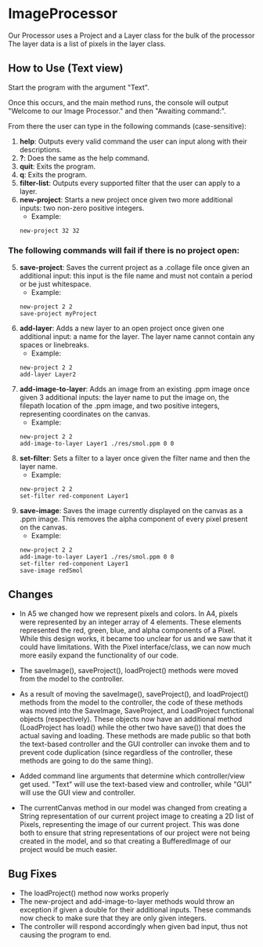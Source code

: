 # ImageProcessor

Our Processor uses a Project and a Layer class for the bulk of the processor
The layer data is a list of pixels in the layer class.

## How to Use (Text view)

Start the program with the argument "Text".

Once this occurs, and the main method runs, the console will output 
"Welcome to our Image Processor." and then "Awaiting command:".

From there the user can type in the following commands (case-sensitive):

1. **help**: Outputs every valid command the user can input along with their descriptions.
2. **?**: Does the same as the help command.
3. **quit**: Exits the program.
4. **q**: Exits the program.
3. **filter-list**: Outputs every supported filter that the user can apply to a layer.
4. **new-project**: Starts a new project once given two more additional inputs: 
   two non-zero positive integers.
   * Example:
   ``` 
   new-project 32 32
   ```

### The following commands will fail if there is no project open:

5. **save-project**: Saves the current project as a .collage file once given an additional input:
   this input is the file name and must not contain a period or be just whitespace. 
   * Example:
   ``` 
   new-project 2 2 
   save-project myProject
   ```
6. **add-layer**: Adds a new layer to an open project once given one additional input:
   a name for the layer. The layer name cannot contain any spaces or linebreaks.
   * Example:
   ``` 
   new-project 2 2 
   add-layer Layer2
   ```
7. **add-image-to-layer**: Adds an image from an existing .ppm image once given 3 additional inputs:
   the layer name to put the image on, the filepath location of the .ppm image, and two positive
   integers, representing coordinates on the canvas.
   * Example:
   ``` 
   new-project 2 2 
   add-image-to-layer Layer1 ./res/smol.ppm 0 0
   ```
8. **set-filter**: Sets a filter to a layer once given the filter name and then the layer name.
   * Example:
   ``` 
   new-project 2 2 
   set-filter red-component Layer1
   ```
9. **save-image**: Saves the image currently displayed on the canvas as a .ppm image. This removes
   the alpha component of every pixel present on the canvas.
   * Example:
   ``` 
   new-project 2 2 
   add-image-to-layer Layer1 ./res/smol.ppm 0 0
   set-filter red-component Layer1
   save-image redSmol
   ```

## Changes

* In A5 we changed how we represent pixels and colors. In A4, pixels were represented by an
integer array of 4 elements. These elements represented the red, green, blue, and alpha
components of a Pixel. While this design works, it became too unclear for us and we saw that
it could have limitations. With the Pixel interface/class, we can now much more easily
expand the functionality of our code.

* The saveImage(), saveProject(), loadProject() methods were moved from the model to the controller.

* As a result of moving the saveImage(), saveProject(), and loadProject() methods from the model
  to the controller, the code of these methods was moved into the SaveImage, SaveProject, and
  LoadProject functional objects (respectively). These objects now have an additional method
  (LoadProject has load() while the other two have save()) that does the actual saving
  and loading. These methods are made public so that both the text-based controller and the
  GUI controller can invoke them and to prevent code duplication (since regardless of the
  controller, these methods are going to do the same thing).

* Added command line arguments that determine which controller/view get used. 
  "Text" will use the text-based view and controller, while "GUI" will use the GUI view 
  and controller. 

* The currentCanvas method in our model was changed from creating a String representation of our 
current project image to creating a 2D list of Pixels, representing the image of our current 
project. This was done both to ensure that string representations of our project were not being
created in the model, and so that creating a BufferedImage of our project would be much easier.

## Bug Fixes

* The loadProject() method now works properly
* The new-project and add-image-to-layer methods would throw an exception if given a double
  for their additional inputs. These commands now check to make sure that they are only given
  integers.
* The controller will respond accordingly when given bad input, thus not causing the program to end.